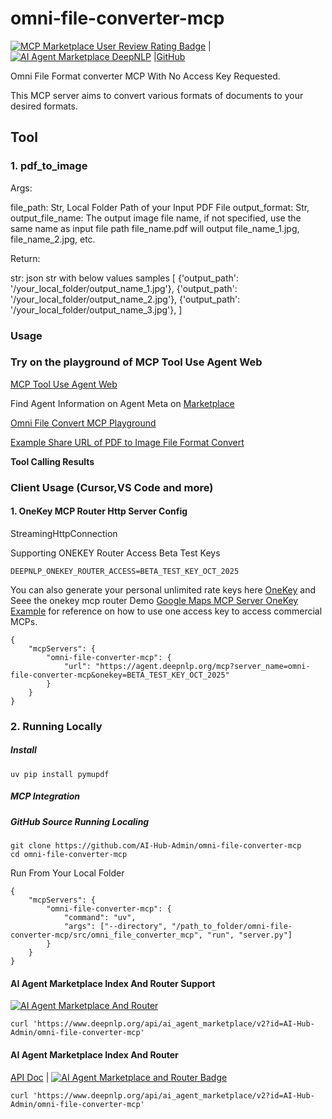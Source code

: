 # omni-file-converter-mcp

[![MCP Marketplace User Review Rating Badge](https://www.deepnlp.org/api/marketplace/svg?name=AI-Hub-Admin/omni-file-converter-mcp)](https://www.deepnlp.org/store/mcp-server/mcp-server/pub-AI-Hub-Admin/omni-file-converter-mcp) |
[![AI Agent Marketplace DeepNLP](https://www.deepnlp.org/api/ai_agent_marketplace/svg?name=AI-Hub-Admin/bing-image-search-mcp)](https://www.deepnlp.org/store/mcp-server/mcp-server/pub-AI-Hub-Admin/bing-image-search-mcp) |[GitHub](https://github.com/AI-Hub-Admin/omni-file-converter-mcp)

Omni File Format converter MCP With No Access Key Requested.

This MCP server aims to convert various formats of documents to your desired formats.


## Tool

### 1. pdf_to_image

Args: 

file_path: Str, Local Folder Path of your Input PDF File 
output_format: Str, 
output_file_name: The output image file name, if not specified, use the same name as input file path file_name.pdf will output file_name_1.jpg, file_name_2.jpg, etc. 

Return: 

str: json str with below values samples [ {'output_path': '/your_local_folder/output_name_1.jpg'}, {'output_path': '/your_local_folder/output_name_2.jpg'}, {'output_path': '/your_local_folder/output_name_3.jpg'}, ]



### Usage 

### Try on the playground of MCP Tool Use Agent Web

[MCP Tool Use Agent Web](https://agent.deepnlp.org) 

Find Agent Information on Agent Meta on [Marketplace](https://agent.deepnlp.org/store/ai-agent/mcp-server/AI-Hub-Admin/omni-file-converter-mcp)

[Omni File Convert MCP Playground](https://agent.deepnlp.org/agent/mcp_tool_use?server=AI-Hub-Admin/omni-file-converter-mcp)

[Example Share URL of PDF to Image File Format Convert](https://agent.deepnlp.org/agent/mcp_tool_use/share/9f390a91-81f1-46ad-bcc0-3ed176d3f42e)


**Tool Calling Results**



### Client Usage (Cursor,VS Code and more)

#### 1. OneKey MCP Router Http Server Config

StreamingHttpConnection 

Supporting ONEKEY Router Access Beta Test Keys 
```
DEEPNLP_ONEKEY_ROUTER_ACCESS=BETA_TEST_KEY_OCT_2025
```
You can also generate your personal unlimited rate keys here [OneKey](https://www.deepnlp.org/workspace/keys) and Seee the onekey mcp router Demo [Google Maps MCP Server OneKey Example](https://www.deepnlp.org/store/mcp-server/map/pub-google-maps/google-maps) for reference on how to use one access key to access commercial MCPs.

```
{
    "mcpServers": {
		"omni-file-converter-mcp": {
			"url": "https://agent.deepnlp.org/mcp?server_name=omni-file-converter-mcp&onekey=BETA_TEST_KEY_OCT_2025"
		}
    }
}
```


### 2. Running Locally


##### Install
```
uv pip install pymupdf
```

##### MCP Integration


##### GitHub Source Running Localing
```
git clone https://github.com/AI-Hub-Admin/omni-file-converter-mcp
cd omni-file-converter-mcp

```

Run From Your Local Folder

```
{
    "mcpServers": {
        "omni-file-converter-mcp": {
            "command": "uv",
            "args": ["--directory", "/path_to_folder/omni-file-converter-mcp/src/omni_file_converter_mcp", "run", "server.py"]
        }
    }
}
```


#### AI Agent Marketplace Index And Router Support
[![AI Agent Marketplace And Router](https://www.deepnlp.org/api/ai_agent_marketplace/svg?name=AI-Hub-Admin/omni-file-converter-mcp)](https://deepnlp.org/store/ai-agent/ai-agent-marketplace/pub-AI-Hub-Admin/omni-file-converter-mcp)
```
curl 'https://www.deepnlp.org/api/ai_agent_marketplace/v2?id=AI-Hub-Admin/omni-file-converter-mcp'
```
    
#### AI Agent Marketplace Index And Router 
[API Doc](https://deepnlp.org/doc/ai_agent_marketplace) | [![AI Agent Marketplace and Router Badge](https://www.deepnlp.org/api/ai_agent_marketplace/svg?name=AI-Hub-Admin/omni-file-converter-mcp&badge_type=review)](https://deepnlp.org/store/ai-agent/ai-agent-marketplace/pub-AI-Hub-Admin/omni-file-converter-mcp)

```
curl 'https://www.deepnlp.org/api/ai_agent_marketplace/v2?id=AI-Hub-Admin/omni-file-converter-mcp'
```
    